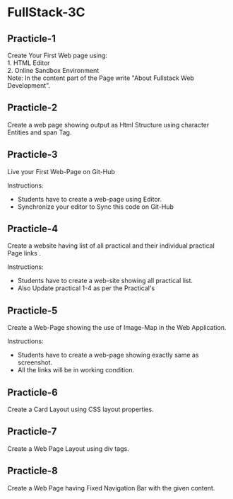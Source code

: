 # FullStack-3C

<h2>Practicle-1</h2>
<p>Create Your First Web page using:<br>
1. HTML Editor<br>
2. Online Sandbox Environment<br>
Note: In the content part of the Page write "About Fullstack Web Development".</p>

<h2>Practicle-2</h2>
<p>Create a web page showing output as Html Structure using character Entities and span Tag.</p>

<h2>Practicle-3</h2>
<p>Live your First Web-Page on Git-Hub <br>

Instructions:<br>
- Students have to create a web-page using Editor. <br>
- Synchronize your editor to Sync this code on Git-Hub</p>

<h2>Practicle-4</h2>
<p>Create a website having list of all practical and their individual practical Page links . <br>

Instructions:<br>
- Students have to create a web-site showing all practical list.<br>
- Also Update practical 1-4 as per the Practical's </p>

<h2>Practicle-5</h2>
<p>Create a Web-Page showing the use of Image-Map in the Web Application.<br>

Instructions:<br>
- Students have to create a web-page showing exactly same as screenshot.<br>
- All the links will be in working condition.</p>

<h2>Practicle-6</h2>
<p>Create a Card Layout using CSS layout properties.</p>

<h2>Practicle-7</h2>
<p>Create a Web Page Layout using div tags.</p>

<h2>Practicle-8</h2>
<p>Create a Web Page having Fixed Navigation Bar with the given content.</p>
